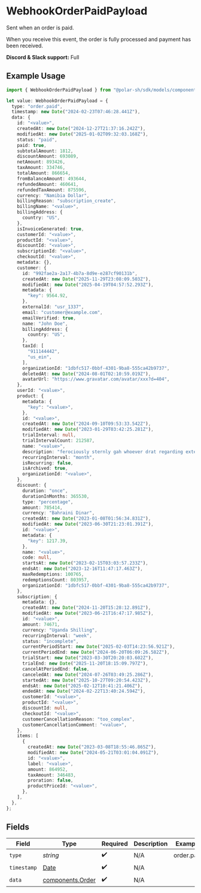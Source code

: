 # WebhookOrderPaidPayload

Sent when an order is paid.

When you receive this event, the order is fully processed and payment has been received.

**Discord & Slack support:** Full

## Example Usage

```typescript
import { WebhookOrderPaidPayload } from "@polar-sh/sdk/models/components/webhookorderpaidpayload.js";

let value: WebhookOrderPaidPayload = {
  type: "order.paid",
  timestamp: new Date("2024-02-23T07:46:28.441Z"),
  data: {
    id: "<value>",
    createdAt: new Date("2024-12-27T21:37:16.242Z"),
    modifiedAt: new Date("2025-01-02T09:32:03.168Z"),
    status: "paid",
    paid: true,
    subtotalAmount: 1812,
    discountAmount: 693089,
    netAmount: 893426,
    taxAmount: 334746,
    totalAmount: 866654,
    fromBalanceAmount: 493644,
    refundedAmount: 460641,
    refundedTaxAmount: 875596,
    currency: "Namibia Dollar",
    billingReason: "subscription_create",
    billingName: "<value>",
    billingAddress: {
      country: "US",
    },
    isInvoiceGenerated: true,
    customerId: "<value>",
    productId: "<value>",
    discountId: "<value>",
    subscriptionId: "<value>",
    checkoutId: "<value>",
    metadata: {},
    customer: {
      id: "992fae2a-2a17-4b7a-8d9e-e287cf90131b",
      createdAt: new Date("2025-11-29T23:08:09.503Z"),
      modifiedAt: new Date("2025-04-19T04:57:52.293Z"),
      metadata: {
        "key": 9564.92,
      },
      externalId: "usr_1337",
      email: "customer@example.com",
      emailVerified: true,
      name: "John Doe",
      billingAddress: {
        country: "US",
      },
      taxId: [
        "911144442",
        "us_ein",
      ],
      organizationId: "1dbfc517-0bbf-4301-9ba8-555ca42b9737",
      deletedAt: new Date("2024-08-01T02:10:59.019Z"),
      avatarUrl: "https://www.gravatar.com/avatar/xxx?d=404",
    },
    userId: "<value>",
    product: {
      metadata: {
        "key": "<value>",
      },
      id: "<value>",
      createdAt: new Date("2024-09-10T09:53:33.542Z"),
      modifiedAt: new Date("2023-01-29T03:42:25.281Z"),
      trialInterval: null,
      trialIntervalCount: 212587,
      name: "<value>",
      description: "ferociously sternly gah whoever drat regarding exterior ha",
      recurringInterval: "month",
      isRecurring: false,
      isArchived: true,
      organizationId: "<value>",
    },
    discount: {
      duration: "once",
      durationInMonths: 365530,
      type: "percentage",
      amount: 785414,
      currency: "Bahraini Dinar",
      createdAt: new Date("2023-01-08T01:56:34.831Z"),
      modifiedAt: new Date("2023-06-30T21:23:01.391Z"),
      id: "<value>",
      metadata: {
        "key": 1217.39,
      },
      name: "<value>",
      code: null,
      startsAt: new Date("2023-02-15T03:03:57.233Z"),
      endsAt: new Date("2023-12-16T11:47:17.463Z"),
      maxRedemptions: 100765,
      redemptionsCount: 803957,
      organizationId: "1dbfc517-0bbf-4301-9ba8-555ca42b9737",
    },
    subscription: {
      metadata: {},
      createdAt: new Date("2024-11-20T15:28:12.891Z"),
      modifiedAt: new Date("2023-06-21T16:47:17.985Z"),
      id: "<value>",
      amount: 74671,
      currency: "Uganda Shilling",
      recurringInterval: "week",
      status: "incomplete",
      currentPeriodStart: new Date("2025-02-03T14:23:56.921Z"),
      currentPeriodEnd: new Date("2024-06-20T06:09:26.582Z"),
      trialStart: new Date("2023-03-30T20:20:03.602Z"),
      trialEnd: new Date("2025-11-20T18:15:09.797Z"),
      cancelAtPeriodEnd: false,
      canceledAt: new Date("2024-07-26T03:49:25.286Z"),
      startedAt: new Date("2025-10-27T09:20:54.423Z"),
      endsAt: new Date("2025-02-12T10:41:21.406Z"),
      endedAt: new Date("2024-02-22T13:40:24.594Z"),
      customerId: "<value>",
      productId: "<value>",
      discountId: null,
      checkoutId: "<value>",
      customerCancellationReason: "too_complex",
      customerCancellationComment: "<value>",
    },
    items: [
      {
        createdAt: new Date("2023-03-08T18:55:46.865Z"),
        modifiedAt: new Date("2024-05-21T03:01:04.091Z"),
        id: "<value>",
        label: "<value>",
        amount: 864952,
        taxAmount: 346483,
        proration: false,
        productPriceId: "<value>",
      },
    ],
  },
};
```

## Fields

| Field                                                                                         | Type                                                                                          | Required                                                                                      | Description                                                                                   | Example                                                                                       |
| --------------------------------------------------------------------------------------------- | --------------------------------------------------------------------------------------------- | --------------------------------------------------------------------------------------------- | --------------------------------------------------------------------------------------------- | --------------------------------------------------------------------------------------------- |
| `type`                                                                                        | *string*                                                                                      | :heavy_check_mark:                                                                            | N/A                                                                                           | order.paid                                                                                    |
| `timestamp`                                                                                   | [Date](https://developer.mozilla.org/en-US/docs/Web/JavaScript/Reference/Global_Objects/Date) | :heavy_check_mark:                                                                            | N/A                                                                                           |                                                                                               |
| `data`                                                                                        | [components.Order](../../models/components/order.md)                                          | :heavy_check_mark:                                                                            | N/A                                                                                           |                                                                                               |